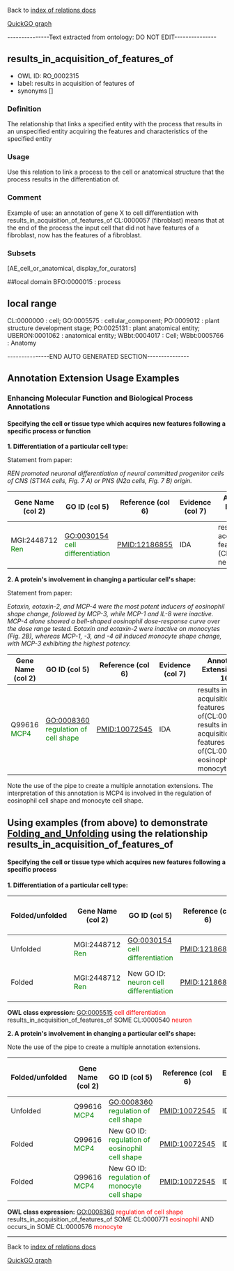 Back to [index of relations docs](https://github.com/geneontology/annotation_extensions/tree/master/doc)

[QuickGO graph](http://www.ebi.ac.uk/QuickGO/AnnotationExtensionRelations.html)

---------------Text extracted from ontology: DO NOT EDIT---------------

## results_in_acquisition_of_features_of
* OWL ID: RO_0002315
* label: results in acquisition of features of
* synonyms
[]

### Definition
The relationship that links a specified entity with the process that results in an unspecified entity acquiring the features and characteristics of the specified entity

### Usage
Use this relation to link a process to the cell or anatomical structure that the process results in the differentiation of.

### Comment
Example of use: an annotation of gene X to cell differentiation with results_in_acquisition_of_features_of CL:0000057 (fibroblast) means that at the end of the process the input cell that did not have features of a fibroblast, now has the features of a fibroblast.

### Subsets
[AE_cell_or_anatomical, display_for_curators]

##local domain
BFO:0000015 : process

## local range
CL:0000000 : cell; GO:0005575 : cellular_component; PO:0009012 : plant structure development stage; PO:0025131 : plant anatomical entity; UBERON:0001062 : anatomical entity; WBbt:0004017 : Cell; WBbt:0005766 : Anatomy

---------------END AUTO GENERATED SECTION---------------








Annotation Extension Usage Examples
-----------------------------------

### Enhancing Molecular Function and Biological Process Annotations

#### Specifying the cell or tissue type which acquires new features following a specific process or function

**1. Differentiation of a particular cell type:**

Statement from paper:

*REN promoted neuronal differentiation of neural committed progenitor cells of CNS (ST14A cells, Fig. 7 A) or PNS (N2a cells, Fig. 7 B) origin.*

| Gene Name (col 2)                                | GO ID (col 5)                                                      | Reference (col 6) | Evidence (col 7) | Annotation Extension (col 16)                                                              |
|--------------------------------------------------|--------------------------------------------------------------------|-------------------|------------------|--------------------------------------------------------------------------------------------|
| MGI:2448712 <span style="color:green">Ren</span> | <GO:0030154> <span style="color:green">cell differentiation</span> | <PMID:12186855>   | IDA              | results in acquisition of features of (CL:0000540) neuron |

**2. A protein's involvement in changing a particular cell's shape:**

Statement from paper:

*Eotaxin, eotaxin-2, and MCP-4 were the most potent inducers of eosinophil shape change, followed by MCP-3, while MCP-1 and IL-8 were inactive. MCP-4 alone showed a bell-shaped eosinophil dose-response curve over the dose range tested. Eotaxin and eotaxin-2 were inactive on monocytes (Fig. 2B), whereas MCP-1, -3, and -4 all induced monocyte shape change, with MCP-3 exhibiting the highest potency.*

| Gene Name (col 2)                            | GO ID (col 5)                                                          | Reference (col 6) | Evidence (col 7) | Annotation Extension (col 16)                                                                                                                                                                    |
|----------------------------------------------|------------------------------------------------------------------------|-------------------|------------------|--------------------------------------------------------------------------------------------------------------------------------------------------------------------------------------------------|
| Q99616 <span style="color:green">MCP4</span> | <GO:0008360> <span style="color:green">regulation of cell shape</span> | <PMID:10072545>   | IDA              | results in acquisition of features of(CL:0000771)\| results in acquisition of features of(CL:0000576) eosinophil, monocyte |

Note the use of the pipe to create a multiple annotation extensions. The interpretation of this annotation is MCP4 is involved in the regulation of eosinophil cell shape and monocyte cell shape.

Using examples (from above) to demonstrate [Folding\_and\_Unfolding](http://wiki.geneontology.org/index.php/Folding_and_Unfolding) using the relationship results\_in\_acquisition\_of\_features\_of
------------------------------------------------------------------------------------------------------------------------------------------------------------------------

#### Specifying the cell or tissue type which acquires new features following a specific process

**1. Differentiation of a particular cell type:**

| Folded/unfolded | Gene Name (col 2)                                | GO ID (col 5)                                                           | Reference (col 6) | Evidence (col 7) | Annotation Extension (col 16)                                                                  | Parent terms of new folded GO term                                      |
|-----------------|--------------------------------------------------|-------------------------------------------------------------------------|-------------------|------------------|------------------------------------------------------------------------------------------------|-------------------------------------------------------------------------|
| Unfolded        | MGI:2448712 <span style="color:green">Ren</span> | <GO:0030154> <span style="color:green">cell differentiation</span>      | <PMID:12186855>   | IDA              | results\_in\_acquisition\_of\_features\_of(CL:0000540) neuron |                                                                         |
| Folded          | MGI:2448712 <span style="color:green">Ren</span> | New GO ID: <span style="color:green"> neuron cell differentiation</span> | <PMID:12186855>   | IDA              |                                                                                                | is\_a <GO:0030154> <span style="color:red"> cell differentiation</span> |

**OWL class expression:** <GO:0005515> <span style="color:red">cell differentiation</span> results\_in\_acquisition\_of\_features\_of SOME CL:0000540 <span style="color:red">neuron</span>

**2. A protein's involvement in changing a particular cell's shape:**

Note the use of the pipe to create a multiple annotation extensions.

| Folded/unfolded | Gene Name (col 2)                            | GO ID (col 5)                                                                  | Reference (col 6) | Evidence (col 7) | Annotation Extension (col 16)                                                                                                                                              | Parent terms of new folded GO term                                         |
|-----------------|----------------------------------------------|--------------------------------------------------------------------------------|-------------------|------------------|----------------------------------------------------------------------------------------------------------------------------------------------------------------------------|----------------------------------------------------------------------------|
| Unfolded        | Q99616 <span style="color:green">MCP4</span> | <GO:0008360> <span style="color:green">regulation of cell shape</span>         | <PMID:10072545>   | IDA              | results\_in\_acquisition\_of\_features\_of(CL:0000771)\| occurs\_in(CL:0000576) eosinophil, monocyte |                                                                            |
| Folded          | Q99616 <span style="color:green">MCP4</span> | New GO ID: <span style="color:green">regulation of eosinophil cell shape</span> | <PMID:10072545>   | IDA              |                                                                                                                                                                            | is\_a <GO:0008360> <span style="color:red">regulation of cell shape</span> |
| Folded          | Q99616 <span style="color:green">MCP4</span> | New GO ID: <span style="color:green">regulation of monocyte cell shape</span>   | <PMID:10072545>   | IDA              |                                                                                                                                                                            | is\_a <GO:0008360> <span style="color:red">regulation of cell shape</span> |

**OWL class expression:** <GO:0008360> <span style="color:red">regulation of cell shape</span> results\_in\_acquisition\_of\_features\_of SOME CL:0000771 <span style="color:red">eosinophil</span> AND occurs\_in SOME CL:0000576 <span style="color:red">monocyte</span>

------------------------------------------------------------------------

Back to [index of relations docs](https://github.com/geneontology/annotation_extensions/tree/master/doc)

[QuickGO graph](http://www.ebi.ac.uk/QuickGO/AnnotationExtensionRelations.html)
